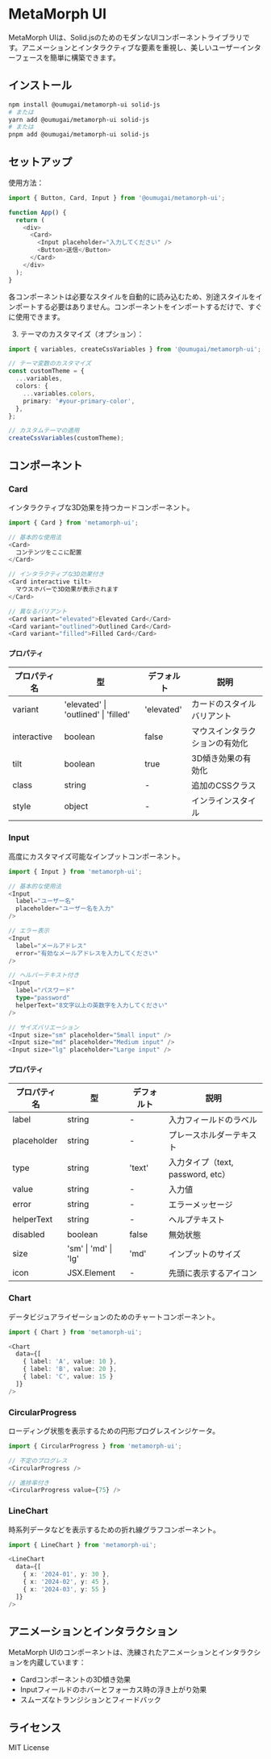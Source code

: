 # MetaMorph UI

MetaMorph UIは、Solid.jsのためのモダンなUIコンポーネントライブラリです。アニメーションとインタラクティブな要素を重視し、美しいユーザーインターフェースを簡単に構築できます。

## インストール

```bash
npm install @oumugai/metamorph-ui solid-js
# または
yarn add @oumugai/metamorph-ui solid-js
# または
pnpm add @oumugai/metamorph-ui solid-js
```

## セットアップ

使用方法：

```typescript
import { Button, Card, Input } from '@oumugai/metamorph-ui';

function App() {
  return (
    <div>
      <Card>
        <Input placeholder="入力してください" />
        <Button>送信</Button>
      </Card>
    </div>
  );
}
```

各コンポーネントは必要なスタイルを自動的に読み込むため、別途スタイルをインポートする必要はありません。コンポーネントをインポートするだけで、すぐに使用できます。

3. テーマのカスタマイズ（オプション）：
```typescript
import { variables, createCssVariables } from '@oumugai/metamorph-ui';

// テーマ変数のカスタマイズ
const customTheme = {
  ...variables,
  colors: {
    ...variables.colors,
    primary: '#your-primary-color',
  },
};

// カスタムテーマの適用
createCssVariables(customTheme);
```

## コンポーネント

### Card

インタラクティブな3D効果を持つカードコンポーネント。

```typescript
import { Card } from 'metamorph-ui';

// 基本的な使用法
<Card>
  コンテンツをここに配置
</Card>

// インタラクティブな3D効果付き
<Card interactive tilt>
  マウスホバーで3D効果が表示されます
</Card>

// 異なるバリアント
<Card variant="elevated">Elevated Card</Card>
<Card variant="outlined">Outlined Card</Card>
<Card variant="filled">Filled Card</Card>
```

#### プロパティ

| プロパティ名 | 型 | デフォルト | 説明 |
|------------|-----|---------|------|
| variant | 'elevated' \| 'outlined' \| 'filled' | 'elevated' | カードのスタイルバリアント |
| interactive | boolean | false | マウスインタラクションの有効化 |
| tilt | boolean | true | 3D傾き効果の有効化 |
| class | string | - | 追加のCSSクラス |
| style | object | - | インラインスタイル |

### Input

高度にカスタマイズ可能なインプットコンポーネント。

```typescript
import { Input } from 'metamorph-ui';

// 基本的な使用法
<Input 
  label="ユーザー名"
  placeholder="ユーザー名を入力"
/>

// エラー表示
<Input 
  label="メールアドレス"
  error="有効なメールアドレスを入力してください"
/>

// ヘルパーテキスト付き
<Input
  label="パスワード"
  type="password"
  helperText="8文字以上の英数字を入力してください"
/>

// サイズバリエーション
<Input size="sm" placeholder="Small input" />
<Input size="md" placeholder="Medium input" />
<Input size="lg" placeholder="Large input" />
```

#### プロパティ

| プロパティ名 | 型 | デフォルト | 説明 |
|------------|-----|---------|------|
| label | string | - | 入力フィールドのラベル |
| placeholder | string | - | プレースホルダーテキスト |
| type | string | 'text' | 入力タイプ（text, password, etc） |
| value | string | - | 入力値 |
| error | string | - | エラーメッセージ |
| helperText | string | - | ヘルプテキスト |
| disabled | boolean | false | 無効状態 |
| size | 'sm' \| 'md' \| 'lg' | 'md' | インプットのサイズ |
| icon | JSX.Element | - | 先頭に表示するアイコン |

### Chart

データビジュアライゼーションのためのチャートコンポーネント。

```typescript
import { Chart } from 'metamorph-ui';

<Chart
  data={[
    { label: 'A', value: 10 },
    { label: 'B', value: 20 },
    { label: 'C', value: 15 }
  ]}
/>
```

### CircularProgress

ローディング状態を表示するための円形プログレスインジケータ。

```typescript
import { CircularProgress } from 'metamorph-ui';

// 不定のプログレス
<CircularProgress />

// 進捗率付き
<CircularProgress value={75} />
```

### LineChart

時系列データなどを表示するための折れ線グラフコンポーネント。

```typescript
import { LineChart } from 'metamorph-ui';

<LineChart
  data={[
    { x: '2024-01', y: 30 },
    { x: '2024-02', y: 45 },
    { x: '2024-03', y: 55 }
  ]}
/>
```

## アニメーションとインタラクション

MetaMorph UIのコンポーネントは、洗練されたアニメーションとインタラクションを内蔵しています：

- Cardコンポーネントの3D傾き効果
- Inputフィールドのホバーとフォーカス時の浮き上がり効果
- スムーズなトランジションとフィードバック

## ライセンス

MIT License
